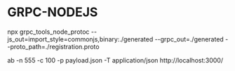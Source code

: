 # GRPC-NODEJS

npx grpc_tools_node_protoc --js_out=import_style=commonjs,binary:./generated --grpc_out=./generated --proto_path=./registration.proto


ab -n 555 -c 100 -p payload.json -T application/json http://localhost:3000/